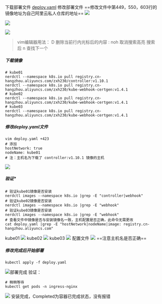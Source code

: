 下载部署文件
[deploy.yaml](https://gitee.com/zhaojiedong/work/blob/master/%E6%96%87%E4%BB%B6/deploy.yaml)
修改部署文件
==修改文件中第449，550，603行的镜像地址为自己阿里云私人仓库的地址==
![](https://gitee.com/zhaojiedong/img/raw/master/202407311447118.png)

 ![](https://gitee.com/zhaojiedong/img/raw/master/202407311447744.png)

 ![](https://gitee.com/zhaojiedong/img/raw/master/202407311447963.png)
>vim编辑器用法：
>D 删除当前行内光标后的内容
>: noh  取消搜索高亮
>搜索后 n 查找下一个
##### 下载镜像
```shell
# kube01
nerdctl --namespace k8s.io pull registry.cn-hangzhou.aliyuncs.com/zxh230/controller:v1.10.1
nerdctl --namespace k8s.io pull registry.cn-hangzhou.aliyuncs.com/zxh230/kube-webhook-certgen:v1.4.1
# kube02
nerdctl --namespace k8s.io pull registry.cn-hangzhou.aliyuncs.com/zxh230/kube-webhook-certgen:v1.4.1
# kube03
nerdctl --namespace k8s.io pull registry.cn-hangzhou.aliyuncs.com/zxh230/kube-webhook-certgen:v1.4.1
```
##### 修改deploy.yaml文件
```shell
vim deploy.yaml +423
# 添加
hostNetwork: true
nodeName: kube01
# 注：主机名为下载了 controller:v1.10.1 镜像的主机
```
![](https://gitee.com/zhaojiedong/img/raw/master/202407311503183.png)
##### 验证*
```shell
# 验证kube01镜像是否安装
nerdctl images --namespace k8s.io |grep -E "controller|webhook"
# 验证kube02镜像是否安装
nerdctl images --namespace k8s.io |grep -E "webhook"
# 验证kube03镜像是否安装
nerdctl images --namespace k8s.io |grep -E "webhook"
# 查看文件中镜像是否与安装镜像名一致，主机配置是否正确，此命令无需更改
cat deploy.yaml |grep -E "hostNetwork|nodeName|image: registry.cn-hangzhou.aliyuncs.com"
```
kube01
![](https://gitee.com/zhaojiedong/img/raw/master/202407311519178.png)
kube02
![](https://gitee.com/zhaojiedong/img/raw/master/202407311520031.png)
kube03
![](https://gitee.com/zhaojiedong/img/raw/master/202407311521183.png)
配置文件
![](https://gitee.com/zhaojiedong/img/raw/master/202407311521079.png)
==注意主机名是否正确==
##### 修改完成后开始部署
```shell
kubectl apply -f deploy.yaml
```
![](https://gitee.com/zhaojiedong/img/raw/master/202407311505895.png '部署完成')
验证：
```shell
# 稍稍等待
kubectl get pods -n ingress-nginx
```
![](https://gitee.com/zhaojiedong/img/raw/master/202407311524756.png)
安装完成，Completed为容器已完成状态，没有报错